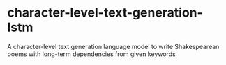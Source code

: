 # character-level-text-generation-lstm
 A character-level text generation language model to write Shakespearean poems with long-term dependencies from given keywords
